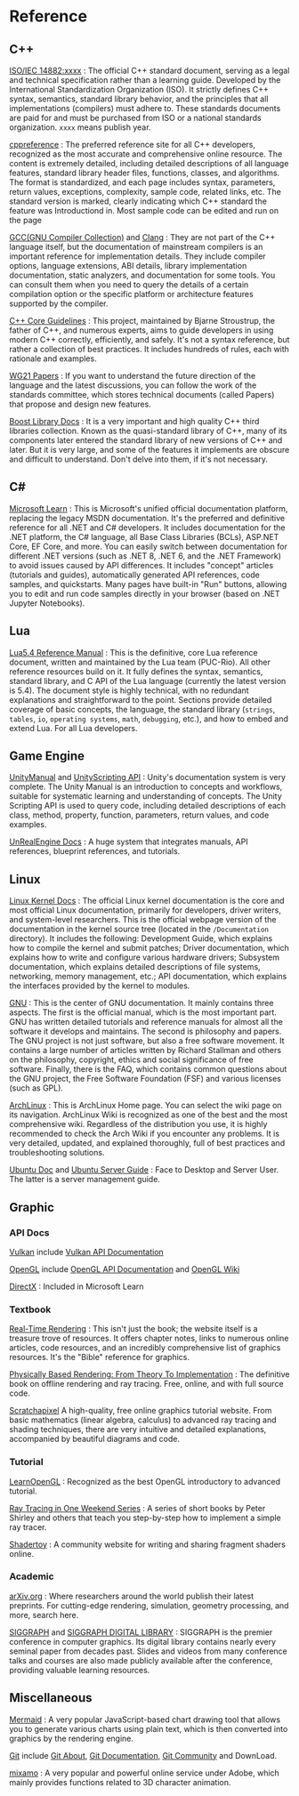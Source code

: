 # Reference

## C++
[ISO/IEC 14882:xxxx](https://www.iso.org/) : The official C++ standard document, serving as a legal and technical specification rather than a learning guide. Developed by the International Standardization Organization (ISO). It strictly defines C++ syntax, semantics, standard library behavior, and the principles that all implementations (compilers) must adhere to. These standards documents are paid for and must be purchased from ISO or a national standards organization. `xxxx` means publish year.

[cppreference](https://cppreference.com/) : The preferred reference site for all C++ developers, recognized as the most accurate and comprehensive online resource. The content is extremely detailed, including detailed descriptions of all language features, standard library header files, functions, classes, and algorithms. The format is standardized, and each page includes syntax, parameters, return values, exceptions, complexity, sample code, related links, etc. The standard version is marked, clearly indicating which C++ standard the feature was Introductiond in. Most sample code can be edited and run on the page

[GCC(GNU Compiler Collection)](https://gcc.gnu.org/onlinedocs/) and [Clang](https://clang.llvm.org/docs/) : They are not part of the C++ language itself, but the documentation of mainstream compilers is an important reference for implementation details. They include compiler options, language extensions, ABI details, library implementation documentation, static analyzers, and documentation for some tools. You can consult them when you need to query the details of a certain compilation option or the specific platform or architecture features supported by the compiler.

[C++ Core Guidelines](https://isocpp.github.io/CppCoreGuidelines/CppCoreGuidelines) : This project, maintained by Bjarne Stroustrup, the father of C++, and numerous experts, aims to guide developers in using modern C++ correctly, efficiently, and safely. It's not a syntax reference, but rather a collection of best practices. It includes hundreds of rules, each with rationale and examples.

[WG21 Papers](https://www.open-std.org/jtc1/sc22/wg21/docs/papers/) : If you want to understand the future direction of the language and the latest discussions, you can follow the work of the standards committee, which stores technical documents (called Papers) that propose and design new features.

[Boost Library Docs](https://www.boost.org/libraries/) : It is a very important and high quality C++ third libraries collection. Known as the quasi-standard library of C++, many of its components later entered the standard library of new versions of C++ and later. But it is very large, and some of the features it implements are obscure and difficult to understand. Don't delve into them, if it's not necessary.

## C#
[Microsoft Learn](https://learn.microsoft.com/en-us/dotnet/csharp/) : This is Microsoft's unified official documentation platform, replacing the legacy MSDN documentation. It's the preferred and definitive reference for all .NET and C# developers. It includes documentation for the .NET platform, the C# language, all Base Class Libraries (BCLs), ASP.NET Core, EF Core, and more. You can easily switch between documentation for different .NET versions (such as .NET 8, .NET 6, and the .NET Framework) to avoid issues caused by API differences. It includes "concept" articles (tutorials and guides), automatically generated API references, code samples, and quickstarts. Many pages have built-in "Run" buttons, allowing you to edit and run code samples directly in your browser (based on .NET Jupyter Notebooks).

## Lua

[Lua5.4 Reference Manual](https://www.lua.org/manual/5.4/) : This is the definitive, core Lua reference document, written and maintained by the Lua team (PUC-Rio). All other reference resources build on it. It fully defines the syntax, semantics, standard library, and C API of the Lua language (currently the latest version is 5.4). The document style is highly technical, with no redundant explanations and straightforward to the point. Sections provide detailed coverage of basic concepts, the language, the standard library (`strings`, `tables`, `io`, `operating systems`, `math`, `debugging`, etc.), and how to embed and extend Lua. For all Lua developers.

## Game Engine
[UnityManual](https://docs.unity3d.com/Manual/index.html) and [UnityScripting API](https://docs.unity3d.com/ScriptReference/index.html) : Unity's documentation system is very complete. The Unity Manual is an introduction to concepts and workflows, suitable for systematic learning and understanding of concepts. The Unity Scripting API is used to query code, including detailed descriptions of each class, method, property, function, parameters, return values, and code examples.

[UnRealEngine Docs]( https://docs.unrealengine.com/) : A huge system that integrates manuals, API references, blueprint references, and tutorials.

## Linux
[Linux Kernel Docs](https://docs.kernel.org/) : The official Linux kernel documentation is the core and most official Linux documentation, primarily for developers, driver writers, and system-level researchers. This is the official webpage version of the documentation in the kernel source tree (located in the `/Documentation` directory). It includes the following: Development Guide, which explains how to compile the kernel and submit patches; Driver documentation, which explains how to write and configure various hardware drivers; Subsystem documentation, which explains detailed descriptions of file systems, networking, memory management, etc.; API documentation, which explains the interfaces provided by the kernel to modules.

[GNU](https://www.gnu.org/) : This is the center of GNU documentation. It mainly contains three aspects. The first is the official manual, which is the most important part. GNU has written detailed tutorials and reference manuals for almost all the software it develops and maintains. The second is philosophy and papers. The GNU project is not just software, but also a free software movement. It contains a large number of articles written by Richard Stallman and others on the philosophy, copyright, ethics and social significance of free software. Finally, there is the FAQ, which contains common questions about the GNU project, the Free Software Foundation (FSF) and various licenses (such as GPL).

[ArchLinux](https://archlinux.org/) : This is ArchLinux Home page. You can select the wiki page on its navigation. ArchLinux Wiki is recognized as one of the best and the most comprehensive wiki. Regardless of the distribution you use, it is highly recommended to check the Arch Wiki if you encounter any problems. It is very detailed, updated, and explained thoroughly, full of best practices and troubleshooting solutions.

[Ubuntu Doc](https://help.ubuntu.com/) and [Ubuntu Server Guide](https://ubuntu.com/server/docs) : Face to Desktop and Server User. The latter is a server management guide.

## Graphic
### API Docs
[Vulkan](https://www.vulkan.org/) include [Vulkan API Documentation](docs.vulkan.org)

[OpenGL](https://www.opengl.org/) include [OpenGL API Documentation](https://registry.khronos.org/OpenGL) and [OpenGL Wiki](https://www.khronos.org/opengl/wiki/)

[DirectX](https://learn.microsoft.com/en-us/windows/win32/directx) : Included in Microsoft Learn

### Textbook
[Real-Time Rendering](https://www.realtimerendering.com/) : This isn't just the book; the website itself is a treasure trove of resources. It offers chapter notes, links to numerous online articles, code resources, and an incredibly comprehensive list of graphics resources. It's the "Bible" reference for graphics.

[Physically Based Rendering: From Theory To Implementation](https://www.pbr-book.org/) : The definitive book on offline rendering and ray tracing. Free, online, and with full source code.

[Scratchapixel](https://www.scratchapixel.com/) A high-quality, free online graphics tutorial website. From basic mathematics (linear algebra, calculus) to advanced ray tracing and shading techniques, there are very intuitive and detailed explanations, accompanied by beautiful diagrams and code.

### Tutorial
[LearnOpenGL](https://learnopengl.com/) : Recognized as the best OpenGL introductory to advanced tutorial.

[Ray Tracing in One Weekend Series](https://raytracing.github.io/) : A series of short books by Peter Shirley and others that teach you step-by-step how to implement a simple ray tracer.

[Shadertoy](https://www.shadertoy.com/) : A community website for writing and sharing fragment shaders online.

### Academic
[arXiv.org](https://arxiv.org/list/cs.GR/recent) : Where researchers around the world publish their latest preprints. For cutting-edge rendering, simulation, geometry processing, and more, search here.

[SIGGRAPH](https://www.siggraph.org/) and [SIGGRAPH DIGITAL LIBRARY](https://dl.acm.org/conference/siggraph) : SIGGRAPH is the premier conference in computer graphics. Its digital library contains nearly every seminal paper from decades past. Slides and videos from many conference talks and courses are also made publicly available after the conference, providing valuable learning resources.

## Miscellaneous
[Mermaid](https://mermaid.js.org/) : A very popular JavaScript-based chart drawing tool that allows you to generate various charts using plain text, which is then converted into graphics by the rendering engine.

[Git](https://git-scm.com/) include [Git About](https://git-scm.com/about/branching-and-merging), [Git Documentation](https://git-scm.com/doc), [Git Community](https://git-scm.com/community) and DownLoad.

[mixamo](https://www.mixamo.com/) : A very popular and powerful online service under Adobe, which mainly provides functions related to 3D character animation.



